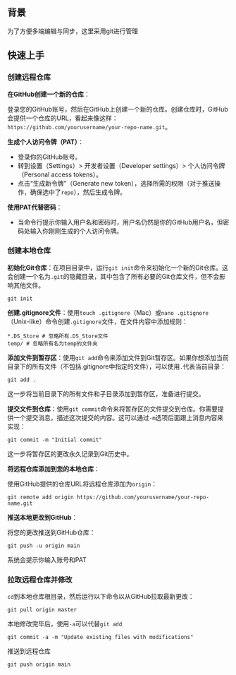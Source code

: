 ## 背景

为了方便多端编辑与同步，这里采用git进行管理



## 快速上手

### 创建远程仓库

**在GitHub创建一个新的仓库**：

登录您的GitHub账号，然后在GitHub上创建一个新的仓库。创建仓库时，GitHub会提供一个仓库的URL，看起来像这样：`https://github.com/yourusername/your-repo-name.git`。

**生成个人访问令牌（PAT）**：

- 登录你的GitHub账号。
- 转到设置（Settings）> 开发者设置（Developer settings）> 个人访问令牌（Personal access tokens）。
- 点击“生成新令牌”（Generate new token），选择所需的权限（对于推送操作，确保选中了`repo`），然后生成令牌。

**使用PAT代替密码**：

- 当命令行提示你输入用户名和密码时，用户名仍然是你的GitHub用户名，但密码处输入你刚刚生成的个人访问令牌。

### 创建本地仓库

**初始化Git仓库**：在项目目录中，运行`git init`命令来初始化一个新的Git仓库。这会创建一个名为`.git`的隐藏目录，其中包含了所有必要的Git仓库文件，但不会影响其他文件。

```
git init
```

**创建.gitignore文件**：使用`touch .gitignore`（Mac）或`nano .gitignore`（Unix-like）命令创建`.gitignore`文件，在文件内容中添加规则：

```
*.DS_Store # 忽略所有.DS_Store文件
temp/ # 忽略所有名为temp的文件夹
```

**添加文件到暂存区**：使用`git add`命令来添加文件到Git暂存区。如果你想添加当前目录下的所有文件（不包括.gitignore中指定的文件），可以使用`.`代表当前目录：

```
git add .
```

这一步将当前目录下的所有文件和子目录添加到暂存区，准备进行提交。

**提交文件到仓库**：使用`git commit`命令来将暂存区的文件提交到仓库。你需要提供一个提交消息，描述这次提交的内容。这可以通过`-m`选项后面跟上消息内容来实现：

```
git commit -m "Initial commit"
```

这一步将暂存区的更改永久记录到Git历史中。

**将远程仓库添加到您的本地仓库**：

使用GitHub提供的仓库URL将远程仓库添加为`origin`：

```
git remote add origin https://github.com/yourusername/your-repo-name.git
```

**推送本地更改到GitHub**：

将您的更改推送到GitHub仓库：

```
git push -u origin main
```

系统会提示你输入账号和PAT

### 拉取远程仓库并修改

`cd`到本地仓库根目录，然后运行以下命令以从GitHub拉取最新更改：

```
git pull origin master
```

本地修改完毕后，使用`-a`可以代替`git add`

```
git commit -a -m "Update existing files with modifications"
```

推送到远程仓库

```
git push origin main
```